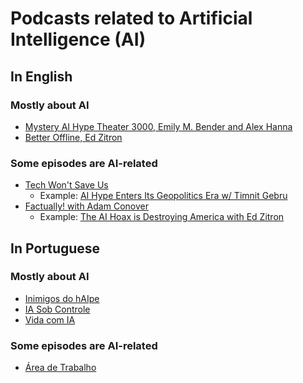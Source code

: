 # Podcasts related to Artificial Intelligence (AI)

## In English 


### Mostly about AI

- [Mystery AI Hype Theater 3000, Emily M. Bender and Alex Hanna](https://open.spotify.com/show/0aPNkMLxexiYJxSGum2J4V)
- [Better Offline, Ed Zitron](https://open.spotify.com/show/2dBPt1j2DoNij1kVdx8Ig6)

### Some episodes are AI-related

- [Tech Won't Save Us](https://open.spotify.com/show/3UhsI7s4bkH1FcMZI5u9iD)
  - Example: [AI Hype Enters Its Geopolitics Era w/ Timnit Gebru](https://open.spotify.com/episode/0YBlTIzlxo41uL0FUiQ9SI)
- [Factually! with Adam Conover](https://open.spotify.com/show/0fK8WJw4ffMc2NWydBlDyJ)
  - Example: [The AI Hoax is Destroying America with Ed Zitron](https://open.spotify.com/episode/3FSjKNLuC7l2Sjlbtn7q8i) 

## In Portuguese

### Mostly about AI

- [Inimigos do hAIpe](https://open.spotify.com/show/15NH3HN6tqHCQAPPBWfy0X)
- [IA Sob Controle](https://open.spotify.com/show/5xLCMHJ6eGWzdu8JaIDkuP)
- [Vida com IA](https://open.spotify.com/show/3yeqOp2pZKdqX5Qa3jY6Jz)

### Some episodes are AI-related

- [Área de Trabalho](https://open.spotify.com/show/5NBbb91OaKa3VRyzxtUGiE)
